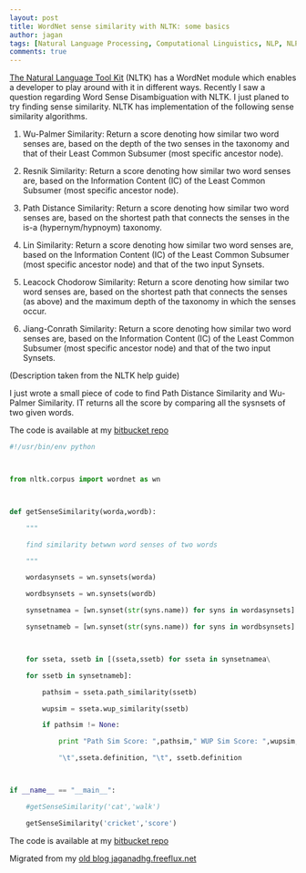 ```yaml
---
layout: post
title: WordNet sense similarity with NLTK: some basics
author: jagan
tags: [Natural Language Processing, Computational Linguistics, NLP, NLPROC, Python, NLTK]
comments: true
---
```

[The Natural Language Tool Kit](http://nltk.org/) (NLTK) has a WordNet module which enables a developer to play around with it in different ways. Recently I saw a question regarding Word Sense Disambiguation with NLTK. I just planed to try finding sense similarity. NLTK has implementation of the following sense similarity algorithms. 

1) Wu-Palmer Similarity:
Return a score denoting how similar two word senses are, based on the depth of the two senses in the taxonomy and that of their Least Common Subsumer (most specific ancestor node).
2) Resnik Similarity:
Return a score denoting how similar two word senses are, based on the Information Content (IC) of the Least Common Subsumer (most specific ancestor node).

3) Path Distance Similarity:
Return a score denoting how similar two word senses are, based on the shortest path that connects the senses in the is-a (hypernym/hypnoym) taxonomy.
4) Lin Similarity:
Return a score denoting how similar two word senses are, based on the Information Content (IC) of the Least Common Subsumer (most specific ancestor node) and that of the two input Synsets.
5) Leacock Chodorow Similarity:
Return a score denoting how similar two word senses are, based on the shortest path that connects the senses (as above) and the maximum depth of the taxonomy in which the senses occur.
6) Jiang-Conrath Similarity:
Return a score denoting how similar two word senses are, based on the Information Content (IC) of the Least Common Subsumer (most specific ancestor node) and that of the two input Synsets.

(Description taken from the NLTK help guide)

I just wrote a small piece of code to find Path Distance Similarity and Wu-Palmer Similarity. IT returns all the score by comparing all the sysnsets of two given words.

The code is available at my [bitbucket repo](http://bitbucket.org/jaganadhg/blog/src/d4f9b6091a9b/wnsim/wn-similar.py)

```python
#!/usr/bin/env python



from nltk.corpus import wordnet as wn



def getSenseSimilarity(worda,wordb):

	"""

	find similarity betwwn word senses of two words

	"""

	wordasynsets = wn.synsets(worda)

	wordbsynsets = wn.synsets(wordb)

	synsetnamea = [wn.synset(str(syns.name)) for syns in wordasynsets]

	synsetnameb = [wn.synset(str(syns.name)) for syns in wordbsynsets]



	for sseta, ssetb in [(sseta,ssetb) for sseta in synsetnamea\

	for ssetb in synsetnameb]:

		pathsim = sseta.path_similarity(ssetb)

		wupsim = sseta.wup_similarity(ssetb)

		if pathsim != None:

			print "Path Sim Score: ",pathsim," WUP Sim Score: ",wupsim,\

			"\t",sseta.definition, "\t", ssetb.definition



if __name__ == "__main__":

	#getSenseSimilarity('cat','walk')

	getSenseSimilarity('cricket','score')

```

The code is available at my [bitbucket repo](http://bitbucket.org/jaganadhg/blog/src/d4f9b6091a9b/wnsim/wn-similar.py)



Migrated from my [old blog jaganadhg.freeflux.net](https://web.archive.org/web/20160323193721/http://jaganadhg.freeflux.net/blog)
